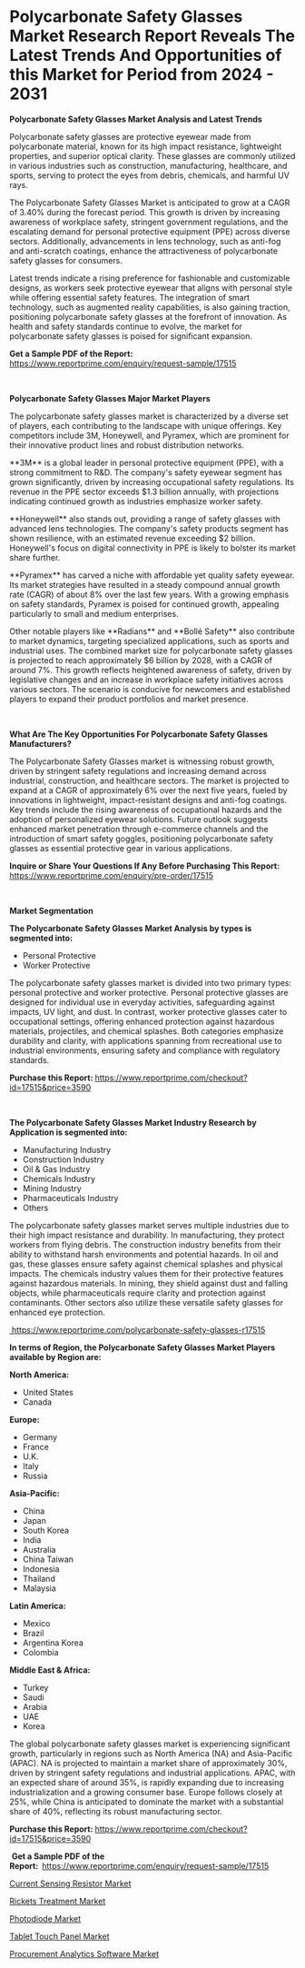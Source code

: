 <p><h1>Polycarbonate Safety Glasses Market Research Report Reveals The Latest Trends And Opportunities of this Market for Period from 2024 - 2031</h1></p><p><strong>Polycarbonate Safety Glasses Market Analysis and Latest Trends</strong></p>
<p><p>Polycarbonate safety glasses are protective eyewear made from polycarbonate material, known for its high impact resistance, lightweight properties, and superior optical clarity. These glasses are commonly utilized in various industries such as construction, manufacturing, healthcare, and sports, serving to protect the eyes from debris, chemicals, and harmful UV rays.</p><p>The Polycarbonate Safety Glasses Market is anticipated to grow at a CAGR of 3.40% during the forecast period. This growth is driven by increasing awareness of workplace safety, stringent government regulations, and the escalating demand for personal protective equipment (PPE) across diverse sectors. Additionally, advancements in lens technology, such as anti-fog and anti-scratch coatings, enhance the attractiveness of polycarbonate safety glasses for consumers.</p><p>Latest trends indicate a rising preference for fashionable and customizable designs, as workers seek protective eyewear that aligns with personal style while offering essential safety features. The integration of smart technology, such as augmented reality capabilities, is also gaining traction, positioning polycarbonate safety glasses at the forefront of innovation. As health and safety standards continue to evolve, the market for polycarbonate safety glasses is poised for significant expansion.</p></p>
<p><strong>Get a Sample PDF of the Report:&nbsp;</strong> <a href="https://www.reportprime.com/enquiry/request-sample/17515?utm_campaign=1138&utm_medium=2&utm_source=Github&utm_content=ia&utm_term=19112024&utm_id=polycarbonate-safety-glasses">https://www.reportprime.com/enquiry/request-sample/17515</a></p>
<p>&nbsp;</p>
<p><strong>Polycarbonate Safety Glasses Major Market Players</strong></p>
<p><p>The polycarbonate safety glasses market is characterized by a diverse set of players, each contributing to the landscape with unique offerings. Key competitors include 3M, Honeywell, and Pyramex, which are prominent for their innovative product lines and robust distribution networks.</p><p>**3M** is a global leader in personal protective equipment (PPE), with a strong commitment to R&D. The company's safety eyewear segment has grown significantly, driven by increasing occupational safety regulations. Its revenue in the PPE sector exceeds $1.3 billion annually, with projections indicating continued growth as industries emphasize worker safety.</p><p>**Honeywell** also stands out, providing a range of safety glasses with advanced lens technologies. The company's safety products segment has shown resilience, with an estimated revenue exceeding $2 billion. Honeywell's focus on digital connectivity in PPE is likely to bolster its market share further.</p><p>**Pyramex** has carved a niche with affordable yet quality safety eyewear. Its market strategies have resulted in a steady compound annual growth rate (CAGR) of about 8% over the last few years. With a growing emphasis on safety standards, Pyramex is poised for continued growth, appealing particularly to small and medium enterprises.</p><p>Other notable players like **Radians** and **Bollé Safety** also contribute to market dynamics, targeting specialized applications, such as sports and industrial uses. The combined market size for polycarbonate safety glasses is projected to reach approximately $6 billion by 2028, with a CAGR of around 7%. This growth reflects heightened awareness of safety, driven by legislative changes and an increase in workplace safety initiatives across various sectors. The scenario is conducive for newcomers and established players to expand their product portfolios and market presence.</p></p>
<p>&nbsp;</p>
<p><strong>What Are The Key Opportunities For Polycarbonate Safety Glasses Manufacturers?</strong></p>
<p><p>The Polycarbonate Safety Glasses market is witnessing robust growth, driven by stringent safety regulations and increasing demand across industrial, construction, and healthcare sectors. The market is projected to expand at a CAGR of approximately 6% over the next five years, fueled by innovations in lightweight, impact-resistant designs and anti-fog coatings. Key trends include the rising awareness of occupational hazards and the adoption of personalized eyewear solutions. Future outlook suggests enhanced market penetration through e-commerce channels and the introduction of smart safety goggles, positioning polycarbonate safety glasses as essential protective gear in various applications.</p></p>
<p><strong>Inquire or Share Your Questions If Any Before Purchasing This Report:</strong> <a href="https://www.reportprime.com/enquiry/pre-order/17515?utm_campaign=1138&utm_medium=2&utm_source=Github&utm_content=ia&utm_term=19112024&utm_id=polycarbonate-safety-glasses">https://www.reportprime.com/enquiry/pre-order/17515</a></p>
<p>&nbsp;</p>
<p><strong>Market Segmentation</strong></p>
<p><strong>The Polycarbonate Safety Glasses Market Analysis by types is segmented into:</strong></p>
<p><ul><li>Personal Protective</li><li>Worker Protective</li></ul></p>
<p><p>The polycarbonate safety glasses market is divided into two primary types: personal protective and worker protective. Personal protective glasses are designed for individual use in everyday activities, safeguarding against impacts, UV light, and dust. In contrast, worker protective glasses cater to occupational settings, offering enhanced protection against hazardous materials, projectiles, and chemical splashes. Both categories emphasize durability and clarity, with applications spanning from recreational use to industrial environments, ensuring safety and compliance with regulatory standards.</p></p>
<p><strong>Purchase this Report:&nbsp;</strong><a href="https://www.reportprime.com/checkout?id=17515&price=3590&utm_campaign=1138&utm_medium=2&utm_source=Github&utm_content=ia&utm_term=19112024&utm_id=polycarbonate-safety-glasses">https://www.reportprime.com/checkout?id=17515&price=3590</a></p>
<p>&nbsp;</p>
<p><strong>The Polycarbonate Safety Glasses Market Industry Research by Application is segmented into:</strong></p>
<p><ul><li>Manufacturing Industry</li><li>Construction Industry</li><li>Oil & Gas Industry</li><li>Chemicals Industry</li><li>Mining Industry</li><li>Pharmaceuticals Industry</li><li>Others</li></ul></p>
<p><p>The polycarbonate safety glasses market serves multiple industries due to their high impact resistance and durability. In manufacturing, they protect workers from flying debris. The construction industry benefits from their ability to withstand harsh environments and potential hazards. In oil and gas, these glasses ensure safety against chemical splashes and physical impacts. The chemicals industry values them for their protective features against hazardous materials. In mining, they shield against dust and falling objects, while pharmaceuticals require clarity and protection against contaminants. Other sectors also utilize these versatile safety glasses for enhanced eye protection.</p></p>
<p><a href="https://www.reportprime.com/polycarbonate-safety-glasses-r17515?utm_campaign=1138&utm_medium=2&utm_source=Github&utm_content=ia&utm_term=19112024&utm_id=polycarbonate-safety-glasses">&nbsp;https://www.reportprime.com/polycarbonate-safety-glasses-r17515</a></p>
<p><strong>In terms of Region, the Polycarbonate Safety Glasses Market Players available by Region are:</strong></p>
<p>
    <p> <strong> North America: </strong>
        <ul>
            <li>United States</li>
            <li>Canada</li>
        </ul>
        </p> 
    <p> <strong> Europe: </strong>
        <ul>
            <li>Germany</li>
            <li>France</li>
            <li>U.K.</li>
            <li>Italy</li>
            <li>Russia</li>
        </ul>
        </p> 
    <p> <strong> Asia-Pacific: </strong>
        <ul>
            <li>China</li>
            <li>Japan</li>
            <li>South Korea</li>
            <li>India</li>
            <li>Australia</li>
            <li>China Taiwan</li>
            <li>Indonesia</li>
            <li>Thailand</li>
            <li>Malaysia</li>
        </ul>
        </p> 
    <p> <strong> Latin America: </strong>
        <ul>
            <li>Mexico</li>
            <li>Brazil</li>
            <li>Argentina Korea</li>
            <li>Colombia</li>
        </ul>
        </p> 
    <p> <strong> Middle East & Africa: </strong>
        <ul>
            <li>Turkey</li>
            <li>Saudi</li>
            <li>Arabia</li>
            <li>UAE</li>
            <li>Korea</li>
        </ul>
    </p>
    </p>
<p><p>The global polycarbonate safety glasses market is experiencing significant growth, particularly in regions such as North America (NA) and Asia-Pacific (APAC). NA is projected to maintain a market share of approximately 30%, driven by stringent safety regulations and industrial applications. APAC, with an expected share of around 35%, is rapidly expanding due to increasing industrialization and a growing consumer base. Europe follows closely at 25%, while China is anticipated to dominate the market with a substantial share of 40%, reflecting its robust manufacturing sector.</p></p>
<p><strong>Purchase this Report: </strong><a href="https://www.reportprime.com/checkout?id=17515&price=3590&utm_campaign=1138&utm_medium=2&utm_source=Github&utm_content=ia&utm_term=19112024&utm_id=polycarbonate-safety-glasses">https://www.reportprime.com/checkout?id=17515&price=3590</a></p>
<p>&nbsp;<strong>Get a Sample PDF of the Report:&nbsp;&nbsp;</strong><a href="https://www.reportprime.com/enquiry/request-sample/17515?utm_campaign=1138&utm_medium=2&utm_source=Github&utm_content=ia&utm_term=19112024&utm_id=polycarbonate-safety-glasses">https://www.reportprime.com/enquiry/request-sample/17515</a></p>
<p><strong></strong></p>
<p><p><a href="https://www.linkedin.com/pulse/exploring-current-sensing-resistor-market-dynamics-revenue-dugze?utm_campaign=1138&utm_medium=2&utm_source=Github&utm_content=ia&utm_term=19112024&utm_id=polycarbonate-safety-glasses">Current Sensing Resistor Market</a></p><p><a href="https://issuu.com/reportprime-2/docs/rickets-treatment-market-size-2030._c047cdf18c58c9?utm_campaign=1138&utm_medium=2&utm_source=Github&utm_content=ia&utm_term=19112024&utm_id=polycarbonate-safety-glasses">Rickets Treatment Market</a></p><p><a href="https://www.linkedin.com/pulse/projecting-photodiode-markets-future-thorough-examination-growth-4yw9e?utm_campaign=1138&utm_medium=2&utm_source=Github&utm_content=ia&utm_term=19112024&utm_id=polycarbonate-safety-glasses">Photodiode Market</a></p><p><a href="https://www.linkedin.com/pulse/examining-ups-downs-tablet-touch-panel-market-size-growth-fkgpe?utm_campaign=1138&utm_medium=2&utm_source=Github&utm_content=ia&utm_term=19112024&utm_id=polycarbonate-safety-glasses">Tablet Touch Panel Market</a></p><p><a href="https://issuu.com/reportprime-2/docs/procurement-analytics-software-mark_742a6b7b4d4cac?utm_campaign=1138&utm_medium=2&utm_source=Github&utm_content=ia&utm_term=19112024&utm_id=polycarbonate-safety-glasses">Procurement Analytics Software Market</a></p></p>